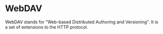 # WebDAV

WebDAV stands for "Web-based Distributed Authoring and Versioning". It is a set of extensions to the HTTP protocol.
